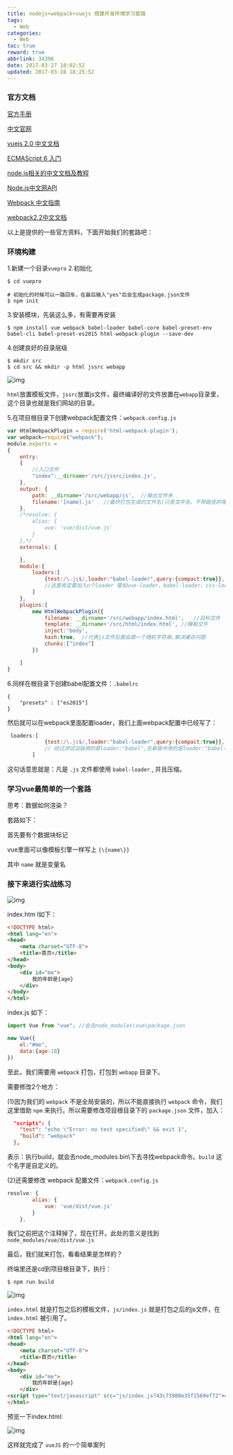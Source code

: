 ```yaml
---
title: nodejs+webpack+vuejs 搭建开发环境学习套路
tags:
  - Web
categories:
  - Web
toc: true
reward: true
abbrlink: 34396
date: 2017-03-27 18:02:52
updated: 2017-03-28 18:25:52
---
```


### 官方文档

[官方手册](http://vuejs.org/v2/guide/)

[中文官网](https://cn.vuejs.org/)

[vuejs 2.0 中文文档](https://vuefe.cn/v2/guide/)

[ECMAScript 6 入门](http://es6.ruanyifeng.com/)

[node.js相关的中文文档及教程](http://cnodejs.org/topic/528c9a38d2b3893f2abb6eeb)

[Node.js中文网API](http://nodejs.cn/api/)

[Webpack 中文指南](http://webpackdoc.com/)

[webpack2.2中文文档](http://www.css88.com/doc/webpack2/)

以上是提供的一些官方资料，下面开始我们的套路吧：

<!-- more -->

### 环境构建

1.新建一个目录`vuepro`
2.初始化

```shell
$ cd vuepro

# 初始化的时候可以一路回车，在最后输入"yes"后会生成package.json文件
$ npm init
```

3.安装模块，先装这么多，有需要再安装

```shell
$ npm install vue webpack babel-loader babel-core babel-preset-env babel-cli babel-preset-es2015 html-webpack-plugin --save-dev
```

4.创建良好的目录层级

```shell
$ mkdir src
$ cd src && mkdir -p html jssrc webapp 
```

![img](nodejs-webpack-vuejs-搭建开发环境学习套路/qkj7kJd.png)

`html`放置模板文件，`jssrc`放置js文件，最终编译好的文件放置在`webapp`目录里，这个目录也就是我们网站的目录。

5.在项目根目录下创建webpack配置文件：`webpack.config.js`

```js
var HtmlWebpackPlugin = require('html-webpack-plugin');
var webpack=require("webpack");
module.exports =
{
    entry:
    {
        //入口文件
        "index":__dirname+'/src/jssrc/index.js',
    },
    output: {
        path: __dirname+'/src/webapp/js',  //输出文件夹
        filename:'[name].js'   //最终打包生成的文件名(只是文件名，不带路径的哦)
    },
    /*resolve: {
        alias: {
            vue: 'vue/dist/vue.js'
        }
    },*/
    externals: {

    },
    module:{
        loaders:[
            {test:/\.js$/,loader:"babel-loader",query:{compact:true}},
            //这里肯定要加入n个loader 譬如vue-loader、babel-loader、css-loader等等
        ]
    },
    plugins:[
        new HtmlWebpackPlugin({
            filename: __dirname+'/src/webapp/index.html',   //目标文件
            template: __dirname+'/src/html/index.html', //模板文件
            inject:'body',
            hash:true,  //代表js文件后面会跟一个随机字符串,解决缓存问题
            chunks:["index"]
        })

    ]
}
```

6.同样在根目录下创建babel配置文件：`.babelrc`

```text
{
    "presets" : ["es2015"]
} 
```

然后就可以在webpack里面配置loader，我们上面webpack配置中已经写了：

```js
 loaders:[
            {test:/\.js$/,loader:"babel-loader",query:{compact:true}},
   			// 经过测试旧版用的是loader:"babel",在新版中用的是loader:"babel-loader"
        ]
```

这句话意思就是：凡是 `.js` 文件都使用 `babel-loader` , 并且压缩。

### 学习vue最简单的一个套路

思考：数据如何渲染？

套路如下：

首先要有个数据块标记

vue里面可以像模板引擎一样写上 `{\{name\}}`

其中 `name` 就是变量名

### 接下来进行实战练习

![img](nodejs-webpack-vuejs-搭建开发环境学习套路/UhW18FI.png)

index.htm l如下：

```html
<!DOCTYPE html>
<html lang="en">
<head>
    <meta charset="UTF-8">
    <title>首页</title>
</head>
<body>
    <div id="me">
        我的年龄是{age}
    </div>
</body>
</html>
```

index.js 如下：

```js
import Vue from "vue"; //会去node_modules\vue\package.json

new Vue({
    el:"#me",
    data:{age:18}
})
```

至此，我们需要用 `webpack` 打包，打包到 `webapp` 目录下。 

需要修改2个地方： 

(1)因为我们的 `webpack` 不是全局安装的，所以不能直接执行 `webpack` 命令，我们这里借助 `npm` 来执行。所以需要修改项目根目录下的 `package.json` 文件，加入：

```json
  "scripts": {
    "test": "echo \"Error: no test specified\" && exit 1",
    "build": "webpack"
  },
```

表示：执行build，就会去node_modules.bin\下去寻找webpack命令。`build` 这个名字是自定义的。

(2)还需要修改 webpack 配置文件：`webpack.config.js`

```js
resolve: {
        alias: {
            vue: 'vue/dist/vue.js'
        }
    },
```

我们之前把这个注释掉了，现在打开。此处的意义是找到 `node_modules/vue/dist/vue.js`

最后，我们就来打包，看看结果是怎样的？ 

终端里还是cd到项目根目录下，执行：

```shell
$ npm run build
```

![img](nodejs-webpack-vuejs-搭建开发环境学习套路/wmjrYdu.png)

`index.html`  就是打包之后的模板文件，`js/index.js` 就是打包之后的js文件，在 `index.html` 被引用了。

```html
<!DOCTYPE html>
<html lang="en">
<head>
    <meta charset="UTF-8">
    <title>首页</title>
</head>
<body>
    <div id="me">
        我的年龄是{age}
    </div>
<script type="text/javascript" src="js/index.js?43c73980e35f1569ef72"></script></body>
</html>
```

预览一下index.html: 

![img](nodejs-webpack-vuejs-搭建开发环境学习套路/6kHwB4L.png)

这样就完成了 `vueJS` 的一个简单案列
